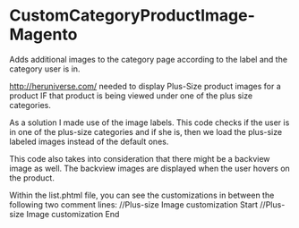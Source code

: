 # CustomCategoryProductImage-Magento
Adds additional images to the category page according to the label and the category user is in.

http://heruniverse.com/ needed to display Plus-Size product images for a product IF that product is being viewed under one of the plus size categories.

As a solution I made use of the image labels. This code checks if the user is in one of the plus-size categories and if she is, then we load the plus-size labeled images instead of the default ones. 

This code also takes into consideration that there might be a backview image as well. The backview images are displayed when the user hovers on the product.

Within the list.phtml file, you can see the customizations in between the following two comment lines:
 //Plus-size Image customization Start
//Plus-size Image customization End

